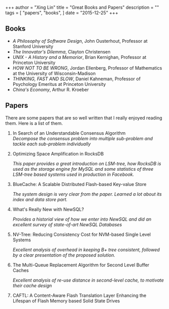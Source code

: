 +++
author = "Xing Lin"
title = "Great Books and Papers"
description = ""
tags = [
    "papers",
    "books",
]
date = "2015-12-25"
+++

## Books  
* *A Philosophy of Software Design*, John Ousterhout, Professor at Stanford University  
* *The Innovator's Dilemma*, Clayton Christensen  
* *UNIX - A History and a Memorior*, Brian Kernighan, Professor at Princeton University  
* *HOW NOT TO BE WRONG*, Jordan Ellenberg, Professor of Mathematics at the University of Wisconsin-Madison  
* *THINKING, FAST AND SLOW*, Daniel Kahneman, Professor of Psychology Emeritus at Princeton University  
* *China's Economy*, Arthur R. Kroeber


## Papers

There are some papers that are so well written that I really enjoyed reading
them. Here is a list of them.

1. In Search of an Understandable Consensus Algorithm  
    *Decompose the consensus problem into multiple sub-problem and tackle each sub-problem individually*
    
1. Optimizing Space Amplification in RocksDB  

    *This paper provides a great introduction on LSM-tree, how RocksDB is used as the storage engine for 
    MySQL and some statistics of three LSM-tree based systems used in production in Facebook.*

5. BlueCache: A Scalable Distributed Flash-based Key-value Store

    *The system design is very clear from the paper. Learned a lot about 
    its index and data store part.*

4. What's Really New with NewSQL?  

    *Provides a historial view of how we enter into NewSQL and did an excellent survey of state-of-art NewSQL Databases*  

2. NV-Tree: Reducing Consistency Cost for NVM-based Single Level Systems  

    *Excellent analysis of overhead in keeping B+ tree consistent, followed by
    a clear presentation of the proposed solution.*  

3. The Multi-Queue Replacement Algorithm for Second Level Buffer Caches  

    *Excellent analysis of re-use distance in second-level cache, to motivate their cache design*

1. CAFTL: A Content-Aware Flash Translation Layer Enhancing the Lifespan of Flash Memory based Solid State Drives  

